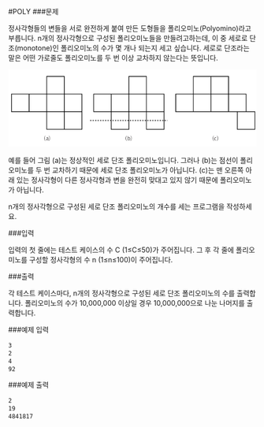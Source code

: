 #POLY
###문제

정사각형들의 변들을 서로 완전하게 붙여 만든 도형들을 폴리오미노(Polyomino)라고 부릅니다. n개의 정사각형으로 구성된 폴리오미노들을 만들려고하는데, 이 중 세로로 단조(monotone)인 폴리오미노의 수가 몇 개나 되는지 세고 싶습니다. 세로로 단조라는 말은 어떤 가로줄도 폴리오미노를 두 번 이상 교차하지 않는다는 뜻입니다.

![poly](poly.png)

예를 들어 그림 (a)는 정상적인 세로 단조 폴리오미노입니다. 그러나 (b)는 점선이 폴리오미노를 두 번 교차하기 때문에 세로 단조 폴리오미노가 아닙니다. (c)는 맨 오른쪽 아래 있는 정사각형이 다른 정사각형과 변을 완전히 맞대고 있지 않기 때문에 폴리오미노가 아닙니다.

n개의 정사각형으로 구성된 세로 단조 폴리오미노의 개수를 세는 프로그램을 작성하세요.

###입력

입력의 첫 줄에는 테스트 케이스의 수 C (1≤C≤50)가 주어집니다. 그 후 각 줄에 폴리오미노를 구성할 정사각형의 수 n (1≤n≤100)이 주어집니다.

###출력

각 테스트 케이스마다, n개의 정사각형으로 구성된 세로 단조 폴리오미노의 수를 출력합니다. 폴리오미노의 수가 10,000,000 이상일 경우 10,000,000으로 나눈 나머지를 출력합니다.

###예제 입력
```
3
2
4
92
```
###예제 출력
```
2
19
4841817
```